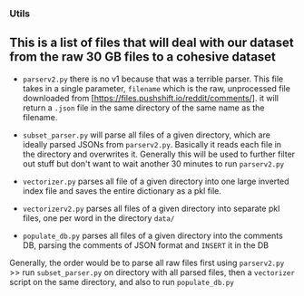 ### Utils

## This is a list of files that will deal with our dataset from the raw 30 GB files to a cohesive dataset

* ```parserv2.py``` there is no v1 because that was a terrible parser. This file takes in a single parameter, ```filename``` which is the raw, unprocessed file downloaded from [https://files.pushshift.io/reddit/comments/]. it will return a ```.json``` file in the same directory of the same name as the filename.

* ```subset_parser.py``` will parse all files of a given directory, which are ideally parsed JSONs from ```parserv2.py```. Basically it reads each file in the directory and overwrites it. Generally this will be used to further filter out stuff but don't want to wait another 30 minutes to run ```parserv2.py```

* ```vectorizer.py``` parses all file of a given directory into one large inverted index file and saves the entire dictionary as a pkl file.

* ```vectorizerv2.py``` parses all files of a given directory into separate pkl files, one per word in the directory ```data/```

* ```populate_db.py``` parses all files of a given directory into the comments DB, parsing the comments of JSON format and ```INSERT``` it in the DB

Generally, the order would be to parse all raw files first using ```parserv2.py``` >> run ```subset_parser.py``` on directory with all parsed files, then a ```vectorizer``` script on the same directory, and also to run ```populate_db.py```